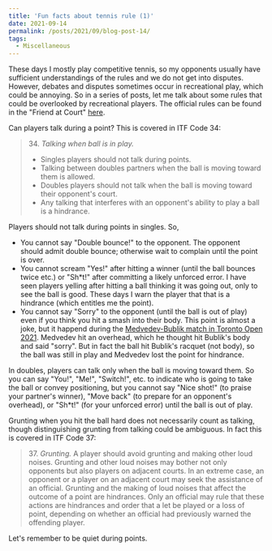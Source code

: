 ```yaml
---
title: 'Fun facts about tennis rule (1)'
date: 2021-09-14
permalink: /posts/2021/09/blog-post-14/
tags:
  - Miscellaneous
---
```


These days I mostly play competitive tennis, so my opponents usually have sufficient understandings of the rules and we do not get into disputes. However, debates and disputes sometimes occur in recreational play, which could be annoying. So in a series of posts, let me talk about some rules that could be overlooked by recreational players. The official rules can be found in the "Friend at Court" [here](https://www.usta.com/en/home/coach-organize/tennis-tool-center/resource-library/bylaws-regulations-forms.html).

Can players talk during a point? This is covered in ITF Code 34:
> 34\. *Talking when ball is in play.*
>- Singles players should not talk during points.
>- Talking between doubles partners when the ball is moving toward them
is allowed.
>- Doubles players should not talk when the ball is moving toward their
opponent's court.
>- Any talking that interferes with an opponent's ability to play a ball is a
hindrance.

Players should not talk during points in singles. So,
- You cannot say "Double bounce!" to the opponent. The opponent should admit double bounce; otherwise wait to complain until the point is over.
- You cannot scream "Yes!" after hitting a winner (until the ball bounces twice etc.) or "Sh\*t!" after committing a likely unforced error. I have seen players yelling after hitting a ball thinking it was going out, only to see the ball is good. These days I warn the player that that is a hindrance (which entitles me the point).
- You cannot say "Sorry" to the opponent (until the ball is out of play) even if you think you hit a smash into their body. This point is almost a joke, but it happend during the [Medvedev-Bublik match in Toronto Open 2021](https://www.youtube.com/watch?v=a9wobRpcqlE). Medvedev hit an overhead, which he thought hit Bublik's body and said "sorry". But in fact the ball hit Bublik's racquet (not body), so the ball was still in play and Medvedev lost the point for hindrance.

In doubles, players can talk only when the ball is moving toward them. So you can say "You!", "Me!", "Switch!", etc. to indicate who is going to take the ball or convey positioning, but you cannot say "Nice shot!" (to praise your partner's winner), "Move back" (to prepare for an opponent's overhead), or "Sh\*t!" (for your unforced error) until the ball is out of play.

Grunting when you hit the ball hard does not necessarily count as talking, though distinguishing grunting from talking could be ambiguous. In fact this is covered in ITF Code 37:
> 37\. *Grunting.* A player should avoid grunting and making other loud noises.
> Grunting and other loud noises may bother not only opponents but also players on 
> adjacent courts. In an extreme case, an opponent or a player on an adjacent court may 
> seek the assistance of an official. Grunting and the making of loud noises that 
> affect the outcome of a point are hindrances. Only an official may rule that these
> actions are hindrances and order that a let be played or a loss of point, depending
> on whether an official had previously warned the offending player.

Let's remember to be quiet during points.
